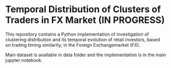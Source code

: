 # Temporal Distribution of Clusters of Traders in FX Market (IN PROGRESS)
This repository contains a Python implementation of   investigation of  clustering distribution and its temporal evolution of retail investors, based on trading timing similarity, in the Foreign Exchangemarket (FX). 


Main dataset is available in data folder and the implementation is in the main jupyter notebook.
